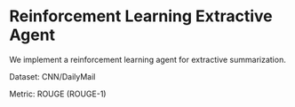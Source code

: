 # Reinforcement Learning Extractive Agent 
We implement a reinforcement learning agent for extractive summarization. 

Dataset: CNN/DailyMail

Metric: ROUGE (ROUGE-1)
  
  
